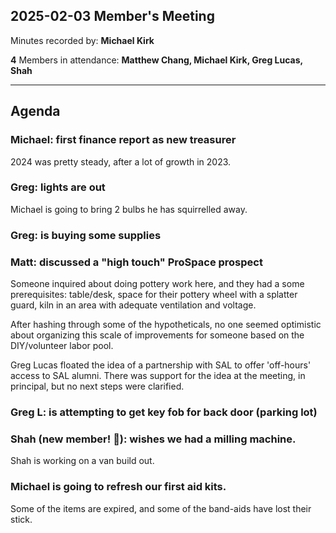 ## 2025-02-03 Member's Meeting

Minutes recorded by: **Michael Kirk**

**4** Members in attendance: **Matthew Chang, Michael Kirk, Greg Lucas, Shah**

---

## Agenda

### Michael: first finance report as new treasurer

2024 was pretty steady, after a lot of growth in 2023.

### Greg: lights are out

Michael is going to bring 2 bulbs he has squirrelled away.

### Greg: is buying some supplies

### Matt: discussed a "high touch" ProSpace prospect

Someone inquired about doing pottery work here, and they had a some
prerequisites: table/desk, space for their pottery wheel with a splatter guard,
kiln in an area with adequate ventilation and voltage.

After hashing through some of the hypotheticals, no one seemed optimistic about
organizing this scale of improvements for someone based on the DIY/volunteer
labor pool.

Greg Lucas floated the idea of a partnership with SAL to offer 'off-hours'
access to SAL alumni. There was support for the idea at the meeting, in
principal, but no next steps were clarified.

### Greg L: is attempting to get key fob for back door (parking lot)

### Shah (new member! 🎉): wishes we had a milling machine.

Shah is working on a van build out.

### Michael is going to refresh our first aid kits.

Some of the items are expired, and some of the band-aids have lost their stick.

